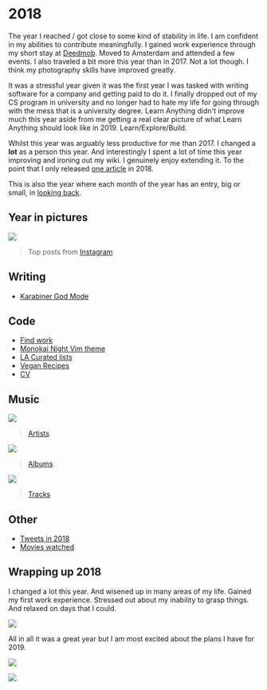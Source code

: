 # 2018

The year I reached / got close to some kind of stability in life. I am confident in my abilities to contribute meaningfully. I gained work experience through my short stay at [Deedmob](https://www.deedmob.com/). Moved to Amsterdam and attended a few events. I also traveled a bit more this year than in 2017. Not a lot though. I think my photography skills have improved greatly.

It was a stressful year given it was the first year I was tasked with writing software for a company and getting paid to do it. I finally dropped out of my CS program in university and no longer had to hate my life for going through with the mess that is a university degree. Learn Anything didn't improve much this year aside from me getting a real clear picture of what Learn Anything should look like in 2019. Learn/Explore/Build.


Whilst this year was arguably less productive for me than 2017. I changed a **lot** as a person this year. And interestingly I spent a lot of time this year improving and ironing out my wiki. I genuinely enjoy extending it. To the point that I only released [one article](https://medium.com/@nikitavoloboev/karabiner-god-mode-7407a5ddc8f6) in 2018.

This is also the year where each month of the year has an entry, big or small, in [looking back](../looking-back.md).

## Year in pictures

![](https://i.imgur.com/l3kZFyA.jpg)

> Top posts from [Instagram](https://www.instagram.com/nikitavoloboev)

## Writing

- [Karabiner God Mode](https://medium.com/@nikitavoloboev/karabiner-god-mode-7407a5ddc8f6)

## Code

- [Find work](https://github.com/nikitavoloboev/find-work#readme)
- [Monokai Night Vim theme](https://github.com/nikitavoloboev/vim-monokai-night#readme)
- [LA Curated lists](https://github.com/learn-anything/curated-lists#readme)
- [Vegan Recipes](https://github.com/nikitavoloboev/vegan-recipes#readme)
- [CV](https://github.com/nikitavoloboev/cv#readme)

## Music

![](https://i.imgur.com/QqULSmT.png)

> [Artists](https://www.last.fm/user/playfullyExist/library/artists?from=2018-01-01&to=2018-12-31)

![](https://i.imgur.com/VyyxhwS.png)

> [Albums](https://www.last.fm/user/playfullyExist/library/albums?from=2018-01-01&to=2018-12-31)

![](https://i.imgur.com/8oW320j.png)

> [Tracks](https://www.last.fm/user/playfullyExist/library/tracks?to=2018-12-31&from=2018-01-01)

## Other

- [Tweets in 2018](https://twitter.com/search?l=&q=from%3Anikitavoloboev%20since%3A2018-01-01%20until%3A2018-12-31&src=typd)
- [Movies watched](https://letterboxd.com/nikitavoloboev/films/diary/for/2018/)

## Wrapping up 2018

I changed a lot this year. And wisened up in many areas of my life. Gained my first work experience. Stressed out about my inability to grasp things. And relaxed on days that I could.

![](https://i.imgur.com/OqqnHLi.png)

All in all it was a great year but I am most excited about the plans I have for 2019.

![](https://i.imgur.com/v0XQI8R.png)

![](https://i.imgur.com/d6cra2C.png)

